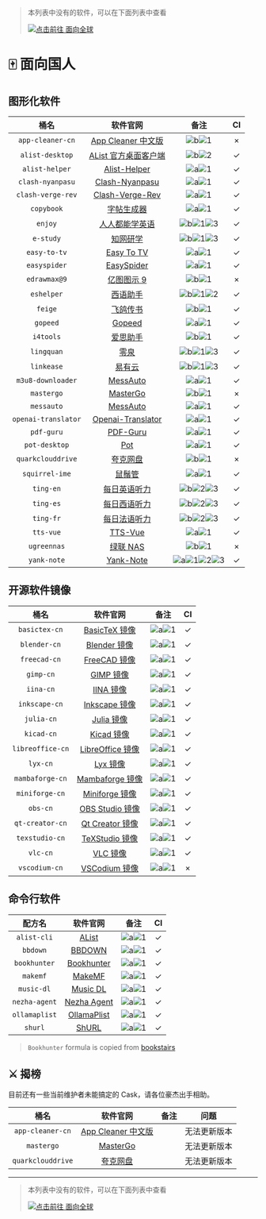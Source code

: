 > 本列表中没有的软件，可以在下面列表中查看
>
> [![点击前往 面向全球](https://img.shields.io/badge/%E9%9D%A2%E5%90%91%E5%85%A8%E7%90%83-blue?logo=homebrew&label=%E7%82%B9%E5%87%BB%E5%89%8D%E5%BE%80)](https://github.com/Brewforge/homebrew-extras/blob/main/List.md)

# 🀄️ 面向国人

## 图形化软件

|        桶名         |                                        软件官网                                         |                                    备注                                    | CI  |
| :-----------------: | :-------------------------------------------------------------------------------------: | :------------------------------------------------------------------------: | :-: |
|  `app-cleaner-cn`   |       [App Cleaner 中文版](https://nektony.com/zh-hans/mac-app-cleaner/download)        |                    ![b](assets/b.svg)![1](assets/1.svg)                    |  ×  |
|   `alist-desktop`   |                [AList 官方桌面客户端](https://mbd.pub/o/bread/ZJaTl5xy/)                |                    ![b](assets/b.svg)![2](assets/2.svg)                    | ✓  |
|   `alist-helper`    | [Alist-Helper](https://github.com/Xmarmalade/alisthelper/blob/master/README_zh-Hans.md) |                    ![a](assets/a.svg)![1](assets/1.svg)                    | ✓  |
|  `clash-nyanpasu`   |              [Clash-Nyanpasu](https://github.com/keiko233/clash-nyanpasu)               |                    ![a](assets/a.svg)![1](assets/1.svg)                    | ✓  |
|  `clash-verge-rev`  |              [Clash-Verge-Rev](https://github.com/wonfen/clash-verge-rev)               |                    ![a](assets/a.svg)![1](assets/1.svg)                    | ✓  |
|     `copybook`      |                  [字帖生成器](https://github.com/xxNull-lsk/Copybook)                   |                    ![a](assets/a.svg)![1](assets/1.svg)                    | ✓  |
|       `enjoy`       |                     [人人都能学英语](https://1000h.org/enjoy-app/)                      |           ![b](assets/b.svg)![1](assets/1.svg)![3](assets/3.svg)           | ✓  |
|      `e-study`      |                             [知网研学](https://e-study.com)                             |           ![b](assets/b.svg)![1](assets/1.svg)![3](assets/3.svg)           | ✓  |
|    `easy-to-tv`     |                 [Easy To TV](https://github.com/duolabmeng6/easy_to_tv)                 |                    ![a](assets/a.svg)![1](assets/1.svg)                    | ✓  |
|    `easyspider`     |                          [EasySpider](https://easyspider.net/)                          | ![a](../homebrew-extras/assets/a.svg)![1](../homebrew-extras/assets/1.svg) | ✓  |
|    `edrawmax@9`     |                            [亿图图示 9](http://edrawsoft.cn)                            |                    ![b](assets/b.svg)![1](assets/1.svg)                    |  ×  |
|     `eshelper`      |                  [西语助手](https://www.eudic.net/v4/es/app/eshelper)                   |           ![b](assets/b.svg)![1](assets/1.svg)![2](assets/2.svg)           | ✓  |
|       `feige`       |                             [飞鸽传书](http://ipmsg.org.cn)                             |                    ![b](assets/b.svg)![1](assets/1.svg)                    | ✓  |
|      `gopeed`       |                              [Gopeed](https://gopeed.com/)                              |                    ![a](assets/a.svg)![1](assets/1.svg)                    | ✓  |
|      `i4tools`      |                              [爱思助手](https://www.i4.cn)                              |                    ![b](assets/b.svg)![1](assets/1.svg)                    | ✓  |
|     `lingquan`      |                                 [零泉](https://jan.ai/)                                 |           ![b](assets/b.svg)![1](assets/1.svg)![3](assets/3.svg)           | ✓  |
|     `linkease`      |                           [易有云](https://app.linkease.com)                            |           ![b](assets/b.svg)![1](assets/1.svg)![3](assets/3.svg)           | ✓  |
|  `m3u8-downloader`  |               [MessAuto](https://github.com/HeiSir2014/M3U8-Downloader/)                |                    ![a](assets/a.svg)![1](assets/1.svg)                    | ✓  |
|     `mastergo`      |                            [MasterGo](https://mastergo.com)                             |                    ![b](assets/b.svg)![1](assets/1.svg)                    |  ×  |
|     `messauto`      |                     [MessAuto](https://github.com/LeeeSe/MessAuto)                      |                    ![a](assets/a.svg)![1](assets/1.svg)                    | ✓  |
| `openai-translator` |       [Openai-Translator](https://github.com/openai-translator/openai-translator)       |                    ![a](assets/a.svg)![1](assets/1.svg)                    | ✓  |
|     `pdf-guru`      |                    [PDF-Guru](https://github.com/kevin2li/PDF-Guru/)                    |                    ![a](assets/a.svg)![1](assets/1.svg)                    | ✓  |
|    `pot-desktop`    |                     [Pot](https://github.com/pot-app/pot-desktop/)                      |                    ![a](assets/a.svg)![1](assets/1.svg)                    | ✓  |
|  `quarkclouddrive`  |                            [夸克网盘](https://pan.quark.cn/)                            |                    ![b](assets/b.svg)![1](assets/1.svg)                    |  ×  |
|   `squirrel-ime`    |                       [鼠鬚管](https://github.com/rime/squirrel/)                       |                    ![a](assets/a.svg)![1](assets/1.svg)                    | ✓  |
|      `ting-en`      |               [每日英语听力](http://www.francochinois.com/v4/en/app/ting)               |           ![b](assets/b.svg)![2](assets/2.svg)![3](assets/3.svg)           | ✓  |
|      `ting-es`      |               [每日西语听力](http://www.francochinois.com/v4/es/app/ting)               |           ![b](assets/b.svg)![2](assets/2.svg)![3](assets/3.svg)           | ✓  |
|      `ting-fr`      |               [每日法语听力](http://www.francochinois.com/v4/fr/app/ting)               |           ![b](assets/b.svg)![2](assets/2.svg)![3](assets/3.svg)           | ✓  |
|      `tts-vue`      |                     [TTS-Vue](https://tts-doc.loker.vip/home.html)                      |                    ![a](assets/a.svg)![1](assets/1.svg)                    | ✓  |
|     `ugreennas`     |                            [绿联 NAS](https://www.lulian.cn)                            |                    ![b](assets/b.svg)![1](assets/1.svg)                    |  ×  |
|     `yank-note`     |                        [Yank-Note](https://yank-note.com/zh-CN)                         |  ![a](assets/a.svg)![1](assets/1.svg)![2](assets/2.svg)![3](assets/3.svg)  | ✓  |

## 开源软件镜像

|       桶名       |                             软件官网                              |                 备注                 | CI  |
| :--------------: | :---------------------------------------------------------------: | :----------------------------------: | :-: |
|  `basictex-cn`   |   [BasicTeX 镜像](https://www.tug.org/mactex/morepackages.html)   | ![a](assets/a.svg)![1](assets/1.svg) | ✓  |
|   `blender-cn`   |              [Blender 镜像](https://www.blender.org)              | ![a](assets/a.svg)![1](assets/1.svg) | ✓  |
|   `freecad-cn`   |   [FreeCAD 镜像](https://www.freecad.org/index.php?lang=zh_CN)    | ![a](assets/a.svg)![1](assets/1.svg) | ✓  |
|    `gimp-cn`     |                 [GIMP 镜像](https://www.gimp.org)                 | ![a](assets/a.svg)![1](assets/1.svg) | ✓  |
|    `iina-cn`     |                   [IINA 镜像](https://iina.io)                    | ![a](assets/a.svg)![1](assets/1.svg) | ✓  |
|  `inkscape-cn`   | [Inkscape 镜像](https://inkscape.org/zh-hans/?switchlang=zh-hans) | ![a](assets/a.svg)![1](assets/1.svg) | ✓  |
|    `julia-cn`    |                [Julia 镜像](https://julialang.org)                | ![a](assets/a.svg)![1](assets/1.svg) | ✓  |
|    `kicad-cn`    |                  [Kicad 镜像](https://kicad.org)                  | ![a](assets/a.svg)![1](assets/1.svg) | ✓  |
| `libreoffice-cn` |         [LibreOffice 镜像](https://zh-cn.libreoffice.org)         | ![a](assets/a.svg)![1](assets/1.svg) | ✓  |
|     `lyx-cn`     |                  [Lyx 镜像](https://www.lyx.org)                  | ![a](assets/a.svg)![1](assets/1.svg) | ✓  |
| `mambaforge-cn`  |    [Mambaforge 镜像](https://github.com/conda-forge/miniforge)    | ![a](assets/a.svg)![1](assets/1.svg) | ✓  |
|  `miniforge-cn`  |    [Miniforge 镜像](https://github.com/conda-forge/miniforge)     | ![a](assets/a.svg)![1](assets/1.svg) | ✓  |
|     `obs-cn`     |          [OBS Studio 镜像](https://obsproject.com/zh-cn)          | ![a](assets/a.svg)![1](assets/1.svg) | ✓  |
| `qt-creator-cn`  |          [Qt Creator 镜像](https://www.qt.io/developers)          | ![a](assets/a.svg)![1](assets/1.svg) | ✓  |
|  `texstudio-cn`  |              [TeXStudio 镜像](https://texstudio.org)              | ![a](assets/a.svg)![1](assets/1.svg) | ✓  |
|     `vlc-cn`     |             [VLC 镜像](https://www.videolan.org/vlc)              | ![a](assets/a.svg)![1](assets/1.svg) | ✓  |
|  `vscodium-cn`   |       [VSCodium 镜像](https://github.com/VSCodium/vscodium)       | ![a](assets/a.svg)![1](assets/1.svg) |  ×  |

## 命令行软件

|    配方名     |                        软件官网                        |                 备注                 | CI  |
| :-----------: | :----------------------------------------------------: | :----------------------------------: | :-: |
|  `alist-cli`  |            [AList](https://alist.nn.ci/zh/)            | ![a](assets/a.svg)![1](assets/1.svg) | ✓  |
|   `bbdown`    |      [BBDOWN](https://github.com/nilaoda/BBDown)       | ![a](assets/a.svg)![1](assets/1.svg) | ✓  |
| `bookhunter`  | [Bookhunter](https://github.com/bookstairs/bookhunter) | ![a](assets/a.svg)![1](assets/1.svg) | ✓  |
|   `makemf`    |    [MakeMF](https://github.com/Mrered/ShellScript)     | ![a](assets/a.svg)![1](assets/1.svg) | ✓  |
|  `music-dl`   |   [Music DL](https://github.com/guanguans/music-dl)    | ![a](assets/a.svg)![1](assets/1.svg) | ✓  |
| `nezha-agent` |           [Nezha Agent](https://nezha.wiki/)           | ![a](assets/a.svg)![1](assets/1.svg) | ✓  |
| `ollamaplist` |  [OllamaPlist](https://github.com/Mrered/ShellScript)  | ![a](assets/a.svg)![1](assets/1.svg) | ✓  |
|    `shurl`    |       [ShURL](https://github.com/Mrered/yourlsh)       | ![a](assets/a.svg)![1](assets/1.svg) | ✓  |

> `Bookhunter` formula is copied from [bookstairs](https://github.com/bookstairs/homebrew-tap/blob/master/Formula/bookhunter.rb)

## ⚔️ 揭榜

目前还有一些当前维护者未能搞定的 Cask，请各位豪杰出手相助。

|       桶名        |                                  软件官网                                  | 备注 |     问题     |
| :---------------: | :------------------------------------------------------------------------: | :--: | :----------: |
| `app-cleaner-cn`  | [App Cleaner 中文版](https://nektony.com/zh-hans/mac-app-cleaner/download) |      | 无法更新版本 |
|    `mastergo`     |                      [MasterGo](https://mastergo.com)                      |      | 无法更新版本 |
| `quarkclouddrive` |                     [夸克网盘](https://pan.quark.cn/)                      |      | 无法更新版本 |

---

> 本列表中没有的软件，可以在下面列表中查看
>
> [![点击前往 面向全球](https://img.shields.io/badge/%E9%9D%A2%E5%90%91%E5%85%A8%E7%90%83-blue?logo=homebrew&label=%E7%82%B9%E5%87%BB%E5%89%8D%E5%BE%80)](https://github.com/Brewforge/homebrew-extras/blob/main/list.md)
